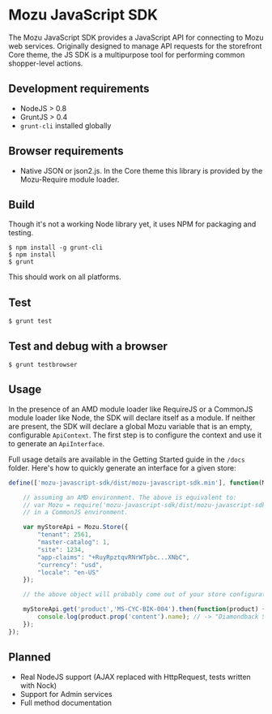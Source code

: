 # Mozu JavaScript SDK

The Mozu JavaScript SDK provides a JavaScript API for connecting to Mozu web services. Originally designed to manage API requests for the storefront Core theme, the JS SDK is a multipurpose tool for performing common shopper-level actions.

## Development requirements

*   NodeJS > 0.8
*   GruntJS > 0.4
*   `grunt-cli` installed globally

## Browser requirements

*   Native JSON or json2.js. In the Core theme this library is provided by the Mozu-Require module loader.

## Build

Though it's not a working Node library yet, it uses NPM for packaging and testing.

    $ npm install -g grunt-cli
    $ npm install
    $ grunt

This should work on all platforms.

## Test

    $ grunt test

## Test and debug with a browser

    $ grunt testbrowser

## Usage

In the presence of an AMD module loader like RequireJS or a CommonJS module loader like Node, the SDK will declare itself as a module. If neither are present, the SDK will declare a global Mozu variable that is an empty, configurable `ApiContext`. The first step is to configure the context and use it to generate an `ApiInterface`.

Full usage details are available in the Getting Started guide in the `/docs` folder. Here's how to quickly generate an interface for a given store:

```js
define(['mozu-javascript-sdk/dist/mozu-javascript-sdk.min'], function(Mozu) {

    // assuming an AMD environment. The above is equivalent to:
    // var Mozu = require('mozu-javascript-sdk/dist/mozu-javascript-sdk');
    // in a CommonJS environment.

    var myStoreApi = Mozu.Store({
        "tenant": 2561,
        "master-catalog": 1,
        "site": 1234,
        "app-claims": "+RuyRpztqvRNrWTpbc...XNbC",
        "currency": "usd",
        "locale": "en-US"
    });

    // the above object will probably come out of your store configuration

    myStoreApi.get('product','MS-CYC-BIK-004').then(function(product) {
        console.log(product.prop('content').name); // -> "Diamondback Sortie 3 29er Bike - 2013"
    });
});
```

## Planned

*   Real NodeJS support (AJAX replaced with HttpRequest, tests written with Nock)
*   Support for Admin services
*   Full method documentation